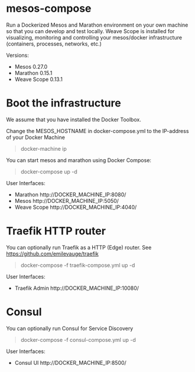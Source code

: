 # mesos-compose
Run a Dockerized Mesos and Marathon environment on your own machine so that you can develop and test locally. Weave Scope is installed for visualizing, monitoring and controlling your mesos/docker infrastructure (containers, processes, networks, etc.)

Versions:

* Mesos 0.27.0
* Marathon 0.15.1
* Weave Scope 0.13.1

# Boot the infrastructure
We assume that you have installed the Docker Toolbox.

Change the MESOS_HOSTNAME in docker-compose.yml to the IP-address of your Docker Machine

> docker-machine ip

You can start mesos and marathon using Docker Compose:

> docker-compose up -d

User Interfaces:

* Marathon http://DOCKER_MACHINE_IP:8080/
* Mesos http://DOCKER_MACHINE_IP:5050/
* Weave Scope http://DOCKER_MACHINE_IP:4040/

# Traefik HTTP router

You can optionally run Traefik as a HTTP (Edge) router. See https://github.com/emilevauge/traefik

> docker-compose -f traefik-compose.yml up -d

User Interfaces:
* Traefik Admin http://DOCKER_MACHINE_IP:10080/

# Consul

You can optionally run Consul for Service Discovery

> docker-compose -f consul-compose.yml up -d

User Interfaces:
* Consul UI http://DOCKER_MACHINE_IP:8500/